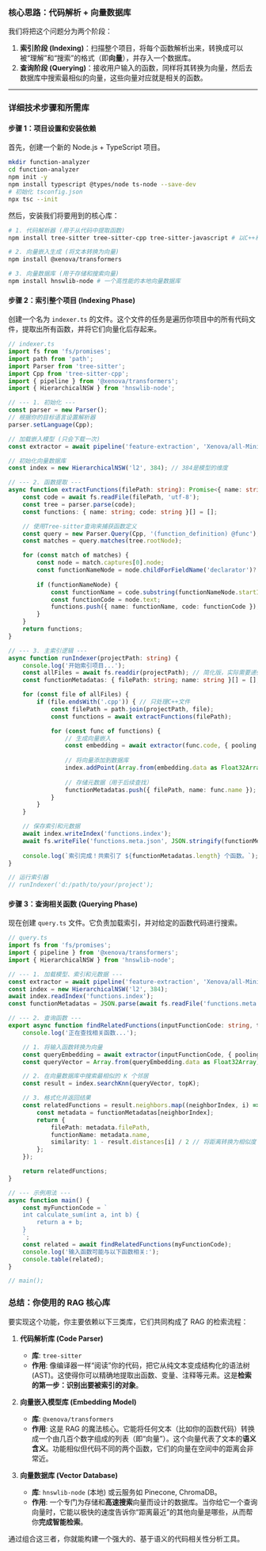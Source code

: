 ### 核心思路：代码解析 + 向量数据库

我们将把这个问题分为两个阶段：

1.  **索引阶段 (Indexing)**：扫描整个项目，将每个函数解析出来，转换成可以被“理解”和“搜索”的格式（即**向量**），并存入一个数据库。
2.  **查询阶段 (Querying)**：接收用户输入的函数，同样将其转换为向量，然后去数据库中搜索最相似的向量，这些向量对应就是相关的函数。

---

### 详细技术步骤和所需库

#### 步骤 1：项目设置和安装依赖

首先，创建一个新的 Node.js + TypeScript 项目。

```bash
mkdir function-analyzer
cd function-analyzer
npm init -y
npm install typescript @types/node ts-node --save-dev
# 初始化 tsconfig.json
npx tsc --init
```

然后，安装我们将要用到的核心库：

```bash
# 1. 代码解析器 (用于从代码中提取函数)
npm install tree-sitter tree-sitter-cpp tree-sitter-javascript # 以C++和JS为例

# 2. 向量嵌入生成 (将文本转换为向量)
npm install @xenova/transformers

# 3. 向量数据库 (用于存储和搜索向量)
npm install hnswlib-node # 一个高性能的本地向量数据库
```

#### 步骤 2：索引整个项目 (Indexing Phase)

创建一个名为 `indexer.ts` 的文件。这个文件的任务是遍历你项目中的所有代码文件，提取出所有函数，并将它们向量化后存起来。

```typescript
// indexer.ts
import fs from 'fs/promises';
import path from 'path';
import Parser from 'tree-sitter';
import Cpp from 'tree-sitter-cpp';
import { pipeline } from '@xenova/transformers';
import { HierarchicalNSW } from 'hnswlib-node';

// --- 1. 初始化 ---
const parser = new Parser();
// 根据你的目标语言设置解析器
parser.setLanguage(Cpp); 

// 加载嵌入模型 (只会下载一次)
const extractor = await pipeline('feature-extraction', 'Xenova/all-MiniLM-L6-v2');

// 初始化向量数据库
const index = new HierarchicalNSW('l2', 384); // 384是模型的维度

// --- 2. 函数提取 ---
async function extractFunctions(filePath: string): Promise<{ name: string; code: string }[]> {
    const code = await fs.readFile(filePath, 'utf-8');
    const tree = parser.parse(code);
    const functions: { name: string; code: string }[] = [];

    // 使用Tree-sitter查询来捕获函数定义
    const query = new Parser.Query(Cpp, '(function_definition) @func');
    const matches = query.matches(tree.rootNode);

    for (const match of matches) {
        const node = match.captures[0].node;
        const functionNameNode = node.childForFieldName('declarator')?.childForFieldName('declarator');
        
        if (functionNameNode) {
            const functionName = code.substring(functionNameNode.startIndex, functionNameNode.endIndex);
            const functionCode = node.text;
            functions.push({ name: functionName, code: functionCode });
        }
    }
    return functions;
}

// --- 3. 主索引逻辑 ---
async function runIndexer(projectPath: string) {
    console.log('开始索引项目...');
    const allFiles = await fs.readdir(projectPath); // 简化版，实际需要递归遍历
    const functionMetadatas: { filePath: string; name: string }[] = [];

    for (const file of allFiles) {
        if (file.endsWith('.cpp')) { // 只处理C++文件
            const filePath = path.join(projectPath, file);
            const functions = await extractFunctions(filePath);

            for (const func of functions) {
                // 生成向量嵌入
                const embedding = await extractor(func.code, { pooling: 'mean', normalize: true });
                
                // 将向量添加到数据库
                index.addPoint(Array.from(embedding.data as Float32Array), functionMetadatas.length);
                
                // 存储元数据（用于后续查找）
                functionMetadatas.push({ filePath, name: func.name });
            }
        }
    }

    // 保存索引和元数据
    await index.writeIndex('functions.index');
    await fs.writeFile('functions.meta.json', JSON.stringify(functionMetadatas));
    
    console.log(`索引完成！共索引了 ${functionMetadatas.length} 个函数。`);
}

// 运行索引器
// runIndexer('d:/path/to/your/project');
```

#### 步骤 3：查询相关函数 (Querying Phase)

现在创建 `query.ts` 文件。它负责加载索引，并对给定的函数代码进行搜索。

```typescript
// query.ts
import fs from 'fs/promises';
import { pipeline } from '@xenova/transformers';
import { HierarchicalNSW } from 'hnswlib-node';

// --- 1. 加载模型、索引和元数据 ---
const extractor = await pipeline('feature-extraction', 'Xenova/all-MiniLM-L6-v2');
const index = new HierarchicalNSW('l2', 384);
await index.readIndex('functions.index');
const functionMetadatas = JSON.parse(await fs.readFile('functions.meta.json', 'utf-8'));

// --- 2. 查询函数 ---
export async function findRelatedFunctions(inputFunctionCode: string, topK: number = 5) {
    console.log('正在查找相关函数...');

    // 1. 将输入函数转换为向量
    const queryEmbedding = await extractor(inputFunctionCode, { pooling: 'mean', normalize: true });
    const queryVector = Array.from(queryEmbedding.data as Float32Array);

    // 2. 在向量数据库中搜索最相似的 K 个邻居
    const result = index.searchKnn(queryVector, topK);

    // 3. 格式化并返回结果
    const relatedFunctions = result.neighbors.map((neighborIndex, i) => {
        const metadata = functionMetadatas[neighborIndex];
        return {
            filePath: metadata.filePath,
            functionName: metadata.name,
            similarity: 1 - result.distances[i] / 2 // 将距离转换为相似度 (0-1)
        };
    });

    return relatedFunctions;
}

// --- 示例用法 ---
async function main() {
    const myFunctionCode = `
    int calculate_sum(int a, int b) {
        return a + b;
    }
    `;
    const related = await findRelatedFunctions(myFunctionCode);
    console.log('输入函数可能与以下函数相关:');
    console.table(related);
}

// main();
```

### 总结：你使用的 RAG 核心库

要实现这个功能，你主要依赖以下三类库，它们共同构成了 RAG 的检索流程：

1.  **代码解析库 (Code Parser)**
    *   **库**: `tree-sitter`
    *   **作用**: 像编译器一样“阅读”你的代码，把它从纯文本变成结构化的语法树 (AST)。这使得你可以精确地提取出函数、变量、注释等元素。这是**检索的第一步：识别出要被索引的对象**。

2.  **向量嵌入模型库 (Embedding Model)**
    *   **库**: `@xenova/transformers`
    *   **作用**: 这是 RAG 的魔法核心。它能将任何文本（比如你的函数代码）转换成一个由几百个数字组成的列表（即“向量”）。这个向量代表了文本的**语义含义**。功能相似但代码不同的两个函数，它们的向量在空间中的距离会非常近。

3.  **向量数据库 (Vector Database)**
    *   **库**: `hnswlib-node` (本地) 或云服务如 Pinecone, ChromaDB。
    *   **作用**: 一个专门为存储和**高速搜索**向量而设计的数据库。当你给它一个查询向量时，它能以极快的速度告诉你“距离最近”的其他向量是哪些，从而帮你**完成智能检索**。

通过组合这三者，你就能构建一个强大的、基于语义的代码相关性分析工具。